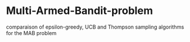 # Multi-Armed-Bandit-problem
comparaison of epsilon-greedy, UCB and Thompson sampling algorithms for the MAB problem
